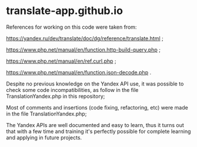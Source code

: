# translate-app.github.io

References for working on this code were taken from:

https://yandex.ru/dev/translate/doc/dg/reference/translate.html ;

https://www.php.net/manual/en/function.http-build-query.php ;

https://www.php.net/manual/en/ref.curl.php ;

https://www.php.net/manual/en/function.json-decode.php .

Despite no previous knowledge on the Yandex API use, it was possible to check some code incompatibilities, as follow in the file TranslationYandex.php in this repository;

Most of comments and insertions (code fixing, refactoring, etc) were made in the file TranslationYandex.php;

The Yandex APIs are well documented and easy to learn, thus it turns out that with a few time and training it's perfectly possible for complete learning and applying in future projects.